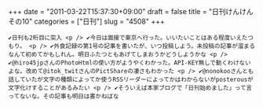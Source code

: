 +++
date = "2011-03-22T15:37:30+09:00"
draft = false
title = "日刊けんけん その10"
categories = ["日刊"]
slug = "4508"
+++


    ✔日刊も2桁目に突入 <p /> ✔今日は面接で東京へ行った。いいたいことはある程度いえたつもり。 <p /> ✔外食記録の第1号の記事を書いたが、いつ投稿しよう。未投稿の記事が溜まるなんて初めてかもしれん。明日ふたつともあげてしまおうかどうしようかな <p /> ✔@hiro45jpさんのPhotoHtmlの使い方がようやくわかった。API-KEY無しで動くわけないよな。改めて@itok_twitさんのPictShareの凄さもわかった <p /> ✔@nonokooさんとも話していたが文字の種類によってか使うRSSリーダーによってかはわからないがposterousが文字化けすることがあるみたい <p /> ✔そういえば本家ブログで「日刊始めました」って言ってないな。その記事も明日は書かねばな
  
